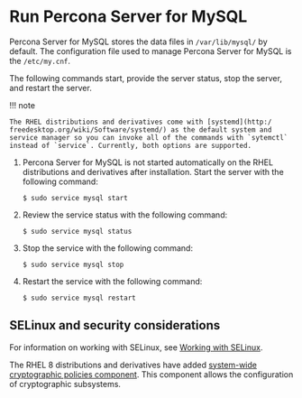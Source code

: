 # Run Percona Server for MySQL

Percona Server for MySQL stores the data files in `/var/lib/mysql/` by
default. The configuration file used to manage Percona Server for MySQL is the `/etc/my.cnf`.

The following commands start, provide the server status, stop the server, and restart the server.

!!! note

    The RHEL distributions and derivatives come with [systemd](http:/ freedesktop.org/wiki/Software/systemd/) as the default system and service manager so you can invoke all of the commands with `sytemctl` instead of `service`. Currently, both options are supported.

1. Percona Server for MySQL is not started automatically on the RHEL distributions and derivatives after installation. Start the server with the following command:
	
	```shell
	$ sudo service mysql start
	```

2. Review the service status with the following command:

	```shell
	$ sudo service mysql status
	```

3. Stop the service with the following command:
	
	```shell
	$ sudo service mysql stop
	```

4. Restart the service with the following command:

	```shell
	$ sudo service mysql restart
	```

## SELinux and security considerations

For information on working with SELinux, see [Working with SELinux](../security/selinux.md).

The RHEL 8 distributions and derivatives have added [system-wide cryptographic policies component](https://access.redhat.com/documentation/en-us/red_hat_enterprise_linux/8/html/security_hardening/using-the-system-wide-cryptographic-policies_security-hardening). This component allows the configuration of cryptographic subsystems.
